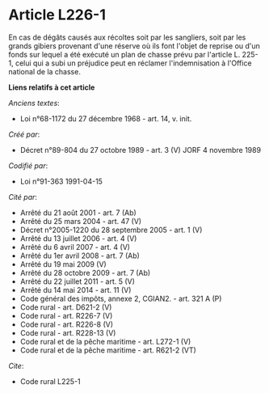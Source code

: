 # Article L226-1

En cas de dégâts causés aux récoltes soit par les sangliers, soit par les grands gibiers provenant d'une réserve où ils font
l'objet de reprise ou d'un fonds sur lequel a été exécuté un plan de chasse prévu par l'article L. 225-1, celui qui a subi un
préjudice peut en réclamer l'indemnisation à l'Office national de la chasse.

**Liens relatifs à cet article**

_Anciens textes_:

  - Loi n°68-1172 du 27 décembre 1968 - art. 14, v. init.

_Créé par_:

  - Décret n°89-804 du 27 octobre 1989 - art. 3 (V) JORF 4 novembre 1989

_Codifié par_:

  - Loi n°91-363 1991-04-15

_Cité par_:

  - Arrêté du 21 août 2001 - art. 7 (Ab)
  - Arrêté du 25 mars 2004 - art. 47 (V)
  - Décret n°2005-1220 du 28 septembre 2005 - art. 1 (V)
  - Arrêté du 13 juillet 2006 - art. 4 (V)
  - Arrêté du 6 avril 2007 - art. 4 (V)
  - Arrêté du 1er avril 2008 - art. 7 (Ab)
  - Arrêté du 19 mai 2009 (V)
  - Arrêté du 28 octobre 2009 - art. 7 (Ab)
  - Arrêté du 22 juillet 2011 - art. 5 (V)
  - Arrêté du 14 mai 2014 - art. 11 (V)
  - Code général des impôts, annexe 2, CGIAN2. - art. 321 A (P)
  - Code rural - art. D621-2 (V)
  - Code rural - art. R226-7 (V)
  - Code rural - art. R226-8 (V)
  - Code rural - art. R228-13 (V)
  - Code rural et de la pêche maritime - art. L272-1 (V)
  - Code rural et de la pêche maritime - art. R621-2 (VT)

_Cite_:

  - Code rural L225-1
